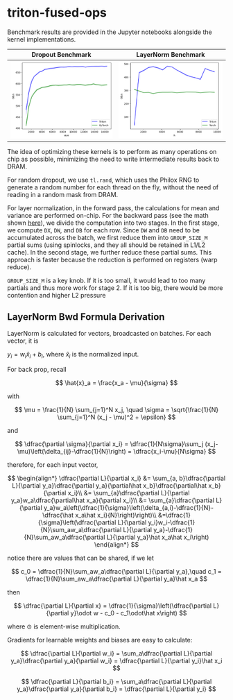 # triton-fused-ops

Benchmark results are provided in the Jupyter notebooks alongside the kernel implementations.

| Dropout Benchmark                | LayerNorm Benchmark               |
|:--------------------------------:|:---------------------------------:|
| ![dropout](img/dropout.png)      | ![layernorm](img/layernorm.png)   |

The idea of optimizing these kernels is to perform as many operations on chip as possible, minimizing the need to write intermediate results back to DRAM.

For random dropout, we use `tl.rand`, which uses the Philox RNG to generate a random number for each thread on the fly, without the need of reading in a random mask from DRAM.

For layer normalization, in the forward pass, the calculations for mean and variance are performed on-chip. For the backward pass (see the math shown [here](#layernorm-bwd-formula-derivation)), we divide the computation into two stages. In the first stage, we compute `DX`, `DW`, and `DB` for each row. Since `DW` and `DB` need to be accumulated across the batch, we first reduce them into `GROUP_SIZE_M` partial sums (using spinlocks, and they all should be retained in L1/L2 cache). In the second stage, we further reduce these partial sums. This approach is faster because the reduction is performed on registers (warp reduce).

`GROUP_SIZE_M` is a key knob. If it is too small, it would lead to too many partials and thus more work for stage 2. If it is too big, there would be more contention and higher L2 pressure

## LayerNorm Bwd Formula Derivation

LayerNorm is calculated for vectors, broadcasted on batches. For each vector, it is

$y_i = w_i \hat x_i + b_i$, where $\hat x_i$ is the normalized input.

For back prop, recall

$$
\hat{x}_a = \frac{x_a - \mu}{\sigma}
$$

with

$$
\mu = \frac{1}{N} \sum_{j=1}^N x_j, \quad \sigma = \sqrt{\frac{1}{N} \sum_{j=1}^N (x_j - \mu)^2 + \epsilon}
$$

and

$$
\dfrac{\partial \sigma}{\partial x_i} = \dfrac{1}{N\sigma}\sum_j (x_j-\mu)\left(\delta_{ij}-\dfrac{1}{N}\right) = \dfrac{x_i-\mu}{N\sigma}
$$

therefore, for each input vector,

$$
\begin{align*}
\dfrac{\partial L}{\partial x_i} &= \sum_{a, b}\dfrac{\partial L}{\partial y_a}\dfrac{\partial y_a}{\partial\hat x_b}\dfrac{\partial\hat x_b}{\partial x_i}\\
&= \sum_{a}\dfrac{\partial L}{\partial y_a}w_a\dfrac{\partial\hat x_a}{\partial x_i}\\
&= \sum_{a}\dfrac{\partial L}{\partial y_a}w_a\left(\dfrac{1}{\sigma}\left(\delta_{a,i}-\dfrac{1}{N}-\dfrac{\hat x_a\hat x_i}{N}\right)\right)\\
&=\dfrac{1}{\sigma}\left(\dfrac{\partial L}{\partial y_i}w_i-\dfrac{1}{N}\sum_aw_a\dfrac{\partial L}{\partial y_a}-\dfrac{1}{N}\sum_aw_a\dfrac{\partial L}{\partial y_a}\hat x_a\hat x_i\right)
\end{align*}
$$

notice there are values that can be shared, if we let

$$
c_0 = \dfrac{1}{N}\sum_aw_a\dfrac{\partial L}{\partial y_a},\quad c_1 = \dfrac{1}{N}\sum_aw_a\dfrac{\partial L}{\partial y_a}\hat x_a
$$

then

$$
\dfrac{\partial L}{\partial x} = \dfrac{1}{\sigma}\left(\dfrac{\partial L}{\partial y}\odot w - c_0 - c_1\odot\hat x\right)
$$

where $\odot$ is element-wise multiplication.

Gradients for learnable weights and biases are easy to calculate:

$$
\dfrac{\partial L}{\partial w_i} = \sum_a\dfrac{\partial L}{\partial y_a}\dfrac{\partial y_a}{\partial w_i} = \dfrac{\partial L}{\partial y_i}\hat x_i
$$

$$
\dfrac{\partial L}{\partial b_i} = \sum_a\dfrac{\partial L}{\partial y_a}\dfrac{\partial y_a}{\partial b_i} = \dfrac{\partial L}{\partial y_i}
$$